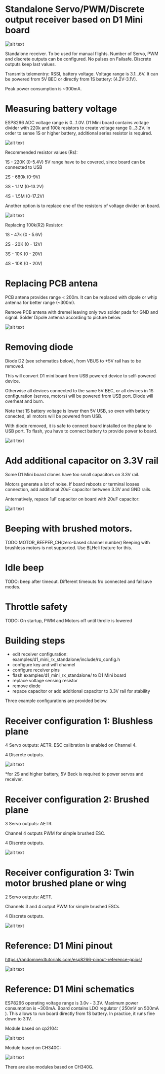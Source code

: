 # Standalone Servo/PWM/Discrete output receiver based on D1 Mini board

![alt text](https://raw.githubusercontent.com/RomanLut/hx_espnow_rc/main/doc/d1miniphoto.jpg "D1 Mini photo")

 Standalone receiver. To be used for manual flights.
 Number of Servo, PWM and discrete outputs can be configured.
 No pulses on Failsafe. Discrete outputs keep last values.

 Transmits telementry: RSSI, battery voltage.
 Voltage range is 3.1...6V.
 It can be powered from 5V BEC or directly from 1S battery: (4.2V-3.1V).

 Peak power consumption is ~300mA.

# Measuring battery voltage
 
ESP8266 ADC voltage range is 0...1.0V. D1 Mini board contains voltage divider with 220k and 100k resistors to create voltage range 0...3.2V. 
In order to sense 1S or higher battery, additional series resistor is required.

![alt text](https://raw.githubusercontent.com/RomanLut/hx_espnow_rc/main/doc/d1minisensor1.jpg "D1 Mini sensor 1")

Recommended resistor values (Rs):

1S - 220K (0-5.4V) 5V range have to be covered, since board can be connected to USB

2S - 680k (0-9V)

3S - 1.1M (0-13.2V)

4S - 1.5M (0-17.2V) 

Another option is to replace one of the resistors of voltage divider on board.

![alt text](https://raw.githubusercontent.com/RomanLut/hx_espnow_rc/main/doc/d1minisensor2.jpg "D1 Mini sensor 2")

Replacing 100k(R2) Resistor:

1S - 47k (0 - 5.6V)

2S - 20K (0 - 12V)

3S - 10K (0 - 20V)

4S - 10K (0 - 20V)

# Replacing PCB antena

PCB antena provides range < 200m. It can be replaced with dipole or whip antenna for better range (~300m).

Remove PCB antena with dremel leaving only two solder pads for GND and signal. Solder Dipole antenna according to picture below. 

![alt text](https://raw.githubusercontent.com/RomanLut/hx_espnow_rc/main/doc/d1mini_dipole.jpg "D1 Mini dipole antenna")

# Removing diode

Diode D2 (see schematics below), from VBUS to +5V rail has to be removed.

This will convert D1 mini board from USB powered device to self-powered device.

Otherwise all devices connected to the same 5V BEC, or all devices in 1S configuration (servos, motors) will be powered from USB port. Diode will overheat and burn.

Note that 1S battery voltage is lower then 5V USB, so even with battery conected, all motors will be powered from USB.

With diode removed, it is safe to connect board installed on the plane to USB port. To flash, you have to connect battery to provide power to board.

![alt text](https://raw.githubusercontent.com/RomanLut/hx_espnow_rc/main/doc/d1mini_vbus_diode.jpg "D1 Mini VBUS diode")

# Add additional capacitor on 3.3V rail

Some D1 Mini board clones have too small capacitors on 3.3V rail. 

Motors generate a lot of noise. If board reboots or terminal looses connection, add additional 20uF capacitor between 3.3V and GND rails.

Anternatively, repace 1uF capacitor on board with 20uF capacitor:

![alt text](https://raw.githubusercontent.com/RomanLut/hx_espnow_rc/main/doc/d1mini_cap_33v.jpg "D1 Mini VBUS diode")


# Beeping with brushed motors.

 TODO
 MOTOR_BEEPER_CH(zero-based channel number)
 Beeping with brushless motors is not supported. Use BLHeli feature for this.

# Idle beep

 TODO: beep after timeout. Different timeouts fro connected and failsave modes.

# Throttle safety

 TODO: On startup, PWM and Motors off until throlle is lowered



# Building steps

- edit receiver configuration: examples/d1_mini_rx_standalone/include/rx_config.h
- configure key and wifi channel 
- configure receiver pins 
- flash examples/d1_mini_rx_standalone/ to D1 Mini board
- replace voltage sensing resistor 
- remove diode
- repace capacitor or add additional capacitor to 3.3V rail for stability


Three example configurations are provided below.


# Receiver configuration 1: Blushless plane

4 Servo outputs: AETR. ESC calibration is enabled on Channel 4.

4 Discrete outputs.

![alt text](https://raw.githubusercontent.com/RomanLut/hx_espnow_rc/main/doc/d1mini1connections_brushless.jpg  "D1 Mini twin brushless")

*for 2S and higher battery, 5V Beck is required to power servos and receiver.
 
# Receiver configuration 2: Brushed plane


3 Servo outputs: AETR. 

Channel 4 outputs PWM for simple brushed ESC.

4 Discrete outputs.

![alt text](https://raw.githubusercontent.com/RomanLut/hx_espnow_rc/main/doc/d1mini1connections_brushed.jpg  "D1 Mini twin brushed")

# Receiver configuration 3: Twin motor brushed plane or wing

2 Servo outputs: AETT. 

Channels 3 and 4 output PWM for simple brushed ESCs.

4 Discrete outputs.


![alt text](https://raw.githubusercontent.com/RomanLut/hx_espnow_rc/main/doc/d1mini1connections_twin_brushed.jpg  "D1 Mini twin brushed connections")

# Reference: D1 Mini pinout

https://randomnerdtutorials.com/esp8266-pinout-reference-gpios/

![alt text](https://raw.githubusercontent.com/RomanLut/hx_espnow_rc/main/doc/d1_mini_pinout.png "D1 Mini pinout")

# Reference: D1 Mini schematics

ESP8266 operating voltage range is 3.0v - 3.3V. Maximum power consumption is ~300mA. Board contains LDO regulator ( 250mV on 500mA ). This allows to run board directly from 1S battery. In practice, it runs fine down to 3.1V.

Module based on cp2104:

![alt text](https://raw.githubusercontent.com/RomanLut/hx_espnow_rc/main/doc/esp8266-wemos-d1-mini-pro-schematics.png "D1 Mini schematics cp2104")

Module based on CH340C:

![alt text](https://raw.githubusercontent.com/RomanLut/hx_espnow_rc/main/doc/d1_mini_ch340c.png "D1 Mini schematics ch340C")

There are also modules based on CH340G. 
